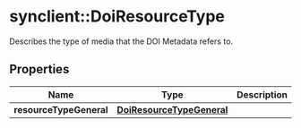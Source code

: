 # synclient::DoiResourceType

Describes the type of media that the DOI Metadata refers to.
## Properties
Name | Type | Description | Notes
------------ | ------------- | ------------- | -------------
**resourceTypeGeneral** | [**DoiResourceTypeGeneral**](DoiResourceTypeGeneral.md) |  | [optional] 


